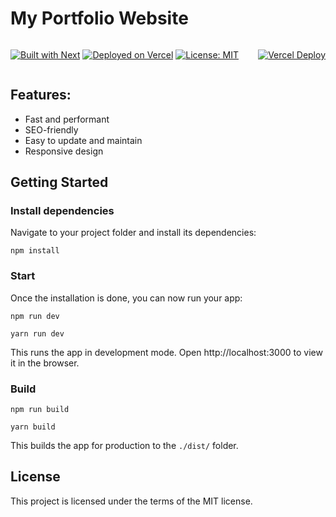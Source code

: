 # My Portfolio Website

<div style="display: flex; align-items: center; justify-content: space-between;">

[![Built with Next](https://img.shields.io/badge/built%20with-Next.js-000000)](https://nextjs.org)
[![Deployed on Vercel](https://img.shields.io/badge/deployed%20on-Vercel-000000)](https://vercel.com)
[![License: MIT](https://img.shields.io/badge/License-MIT-yellow.svg)](https://opensource.org/licenses/MIT)

[![Vercel Deploy](https://deploy-badge.vercel.app/?url=http://www.nextjs.org/&bettinasosa=bettinasosa.com)](https://vercel.com)


</div>

## Features:

- Fast and performant
- SEO-friendly
- Easy to update and maintain
- Responsive design

## Getting Started

### Install dependencies

Navigate to your project folder and install its dependencies:

```
npm install

```

### Start

Once the installation is done, you can now run your app:

```
npm run dev
```

```
yarn run dev
```

This runs the app in development mode. Open http://localhost:3000 to view it in the browser.

### Build

```
npm run build
```

```
yarn build
```

This builds the app for production to the `./dist/` folder.

## License

This project is licensed under the terms of the MIT license.

